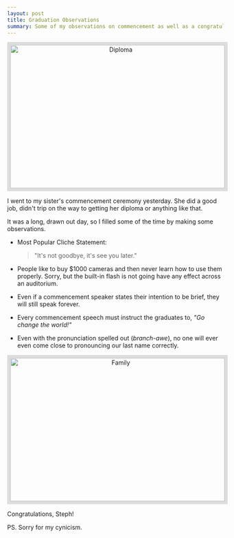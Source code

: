 ```yaml
---
layout: post
title: Graduation Observations
summary: Some of my observations on commencement as well as a congratulations to my sister
---
```


<center>
<a href="http://www.flickr.com/photos/jbranchaud/8757362467/" title="Diploma
by jbranchaud, on Flickr"><img style="border: 7px solid #DDD;"
src="http://farm9.staticflickr.com/8263/8757362467_9ae2b001c9.jpg"
width="500" height="333" alt="Diploma"></a>
</center>

I went to my sister's commencement ceremony yesterday. She did a good job,
didn't trip on the way to getting her diploma or anything like that.

It was a long, drawn out day, so I filled some of the time by making some
observations.

- Most Popular Cliche Statement:
  > "It's not goodbye, it's see you later."

- People like to buy $1000 cameras and then never learn how to use them
  properly. Sorry, but the built-in flash is not going have any effect
  across an auditorium.

- Even if a commencement speaker states their intention to be brief, they
  will still speak forever.

- Every commencement speech must instruct the graduates to, *"Go change the
  world!"*

- Even with the pronunciation spelled out (*branch-awe*), no one will ever even come close
  to pronouncing our last name correctly.

<center>
<a href="http://www.flickr.com/photos/jbranchaud/8757362441/" title="Family
by jbranchaud, on Flickr"><img style="border: 7px solid #DDD;"
src="http://farm4.staticflickr.com/3825/8757362441_6cc1848d45.jpg"
width="500" height="333" alt="Family"></a>
</center>

Congratulations, Steph!

PS. Sorry for my cynicism.
